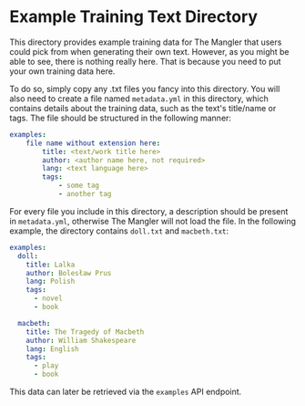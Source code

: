 # Example Training Text Directory

This directory provides example training data for The Mangler that users could pick from when generating their own text. However, as you might be able to see, there is nothing really here. That is because you need to put your own training data here.

To do so, simply copy any .txt files you fancy into this directory. You will also need to create a file named `metadata.yml` in this directory, which contains details about the training data, such as the text's title/name or tags. The file should be structured in the following manner:

```yml
examples:
    file name without extension here:
        title: <text/work title here>
        author: <author name here, not required>
        lang: <text language here>
        tags:
            - some tag
            - another tag
```

For every file you include in this directory, a description should be present in `metadata.yml`, otherwise The Mangler will not load the file. In the following example, the directory contains `doll.txt` and `macbeth.txt`:

```yml
examples:
  doll:
    title: Lalka
    author: Bolesław Prus
    lang: Polish
    tags:
      - novel
      - book

  macbeth:
    title: The Tragedy of Macbeth
    author: William Shakespeare
    lang: English
    tags:
      - play
      - book
```

This data can later be retrieved via the `examples` API endpoint.
